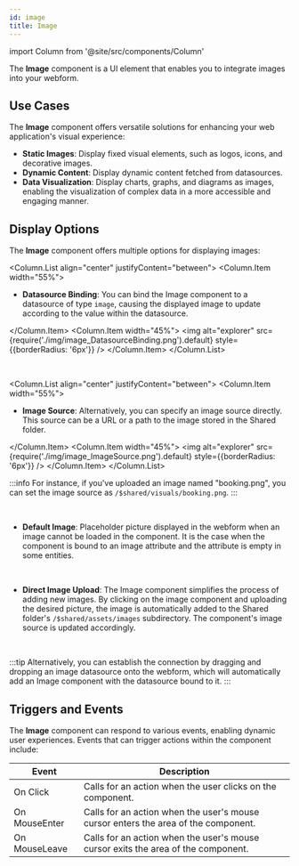 ```yaml
---
id: image
title: Image
---
```

import Column from '@site/src/components/Column'


The **Image** component is a UI element that enables you to integrate images into your webform. 

## Use Cases

The **Image** component offers versatile solutions for enhancing your web application's visual experience:

- **Static Images**: Display fixed visual elements, such as logos, icons, and decorative images.
- **Dynamic Content**: Display dynamic content fetched from datasources.
- **Data Visualization**: Display charts, graphs, and diagrams as images, enabling the visualization of complex data in a more accessible and engaging manner.


## Display Options
The **Image** component offers multiple options for displaying images:

<Column.List align="center" justifyContent="between">
	<Column.Item width="55%">
        <ul>
            <li><strong>Datasource Binding</strong>: You can bind the Image component to a datasource of type <code>image</code>, causing the displayed image to update according to the value within the datasource.</li>
        </ul>
	</Column.Item>
	<Column.Item width="45%">
         <img alt="explorer" src={require('./img/image_DatasourceBinding.png').default} style={{borderRadius: '6px'}} />
	</Column.Item>
</Column.List>


<br/>

<Column.List align="center" justifyContent="between">
	<Column.Item width="55%">
        <ul>
            <li><strong>Image Source</strong>: Alternatively, you can specify an image source directly. This source can be a URL or a path to the image stored in the Shared folder.</li>
        </ul>
	</Column.Item>
	<Column.Item width="45%">
         <img alt="explorer" src={require('./img/image_ImageSource.png').default} style={{borderRadius: '6px'}} />
	</Column.Item>
</Column.List>

:::info 
For instance, if you've uploaded an image named "booking.png", you can set the image source as `/$shared/visuals/booking.png`.
:::

<br/>

- **Default Image**: Placeholder picture displayed in the webform when an image cannot be loaded in the component. It is the case when the component is bound to an image attribute and the attribute is empty in some entities. 

<br/>

- **Direct Image Upload**: The Image component simplifies the process of adding new images. By clicking on the image component and uploading the desired picture, the image is automatically added to the Shared folder's <code>/$shared/assets/images</code> subdirectory. The component's image source is updated accordingly.

<br/>

:::tip 
Alternatively, you can establish the connection by dragging and dropping an image datasource onto the webform, which will automatically add an Image component with the datasource bound to it.
:::

## Triggers and Events

The **Image** component can respond to various events, enabling dynamic user experiences. Events that can trigger actions within the component include:

|Event|Description|
|---|---|
|On Click| Calls for an action when the user clicks on the component. |
|On MouseEnter| Calls for an action when the user's mouse cursor enters the area of the component. |
|On MouseLeave| Calls for an action when the user's mouse cursor exits the area of the component. |
